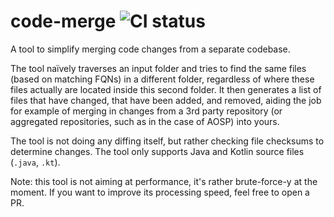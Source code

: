 # code-merge ![CI status](https://github.com/rock3r/code-merge/workflows/Check%20with%20Gradle/badge.svg)
A tool to simplify merging code changes from a separate codebase.

The tool naïvely traverses an input folder and tries to find the same files (based on matching FQNs) in a different
folder, regardless of where these files actually are located inside this second folder. It then generates a list of
files that have changed, that have been added, and removed, aiding the job for example of merging in changes from a
3rd party repository (or aggregated repositories, such as in the case of AOSP) into yours.

The tool is not doing any diffing itself, but rather checking file checksums to determine changes. The tool only
supports Java and Kotlin source files (`.java`, `.kt`).

Note: this tool is not aiming at performance, it's rather brute-force-y at the moment. If you want to improve its
processing speed, feel free to open a PR.
